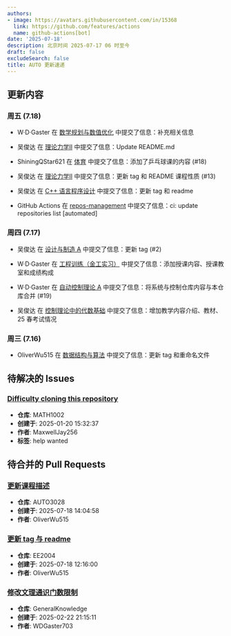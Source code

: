 ```yaml
---
authors:
- image: https://avatars.githubusercontent.com/in/15368
  link: https://github.com/features/actions
  name: github-actions[bot]
date: '2025-07-18'
description: 北京时间 2025-07-17 06 时至今
draft: false
excludeSearch: false
title: AUTO 更新速递
---
```


## 更新内容

### 周五 (7.18)

- W·D·Gaster 在 [数学规划与数值优化](https://github.com/HITSZ-OpenAuto/AUTO3028) 中提交了信息：补充相关信息

- 吴俊达 在 [理论力学Ⅱ](https://github.com/HITSZ-OpenAuto/EMEC1002) 中提交了信息：Update README.md

- ShiningQStar621 在 [体育](https://github.com/HITSZ-OpenAuto/PE100X) 中提交了信息：添加了乒乓球课的内容 (#18)

- 吴俊达 在 [理论力学Ⅱ](https://github.com/HITSZ-OpenAuto/EMEC1002) 中提交了信息：更新 tag 和 README 课程性质 (#13)

- 吴俊达 在 [C++ 语言程序设计](https://github.com/HITSZ-OpenAuto/COMP2014) 中提交了信息：更新 tag 和 readme

- GitHub Actions 在 [repos-management](https://github.com/HITSZ-OpenAuto/repos-management) 中提交了信息：ci: update repositories list [automated]

### 周四 (7.17)

- 吴俊达 在 [设计与制造 A](https://github.com/HITSZ-OpenAuto/MECH2019) 中提交了信息：更新 tag (#2)

- W·D·Gaster 在 [工程训练（金工实习）](https://github.com/HITSZ-OpenAuto/ENGG1002) 中提交了信息：添加授课内容、授课教室和成绩构成

- W·D·Gaster 在 [自动控制理论 A](https://github.com/HITSZ-OpenAuto/AUTO3001A) 中提交了信息：将系统与控制仓库内容与本仓库合并 (#19)

- 吴俊达 在 [控制理论中的代数基础](https://github.com/HITSZ-OpenAuto/AUTO2006) 中提交了信息：增加教学内容介绍、教材、25 春考试情况

### 周三 (7.16)

- OliverWu515 在 [数据结构与算法](https://github.com/HITSZ-OpenAuto/COMP2050) 中提交了信息：更新 tag 和重命名文件

## 待解决的 Issues

### [Difficulty cloning this repository](https://github.com/HITSZ-OpenAuto/MATH1002/issues/13)

- **仓库**: MATH1002
- **创建于**: 2025-01-20 15:32:37
- **作者**: MaxwellJay256
- **标签**: help wanted

## 待合并的 Pull Requests

### [更新课程描述](https://github.com/HITSZ-OpenAuto/AUTO3028/pull/9)

- **仓库**: AUTO3028
- **创建于**: 2025-07-18 14:04:58
- **作者**: OliverWu515

### [更新 tag 与 readme](https://github.com/HITSZ-OpenAuto/EE2004/pull/8)

- **仓库**: EE2004
- **创建于**: 2025-07-18 12:16:00
- **作者**: OliverWu515

### [修改文理通识门数限制](https://github.com/HITSZ-OpenAuto/GeneralKnowledge/pull/6)

- **仓库**: GeneralKnowledge
- **创建于**: 2025-02-22 21:15:11
- **作者**: WDGaster703


